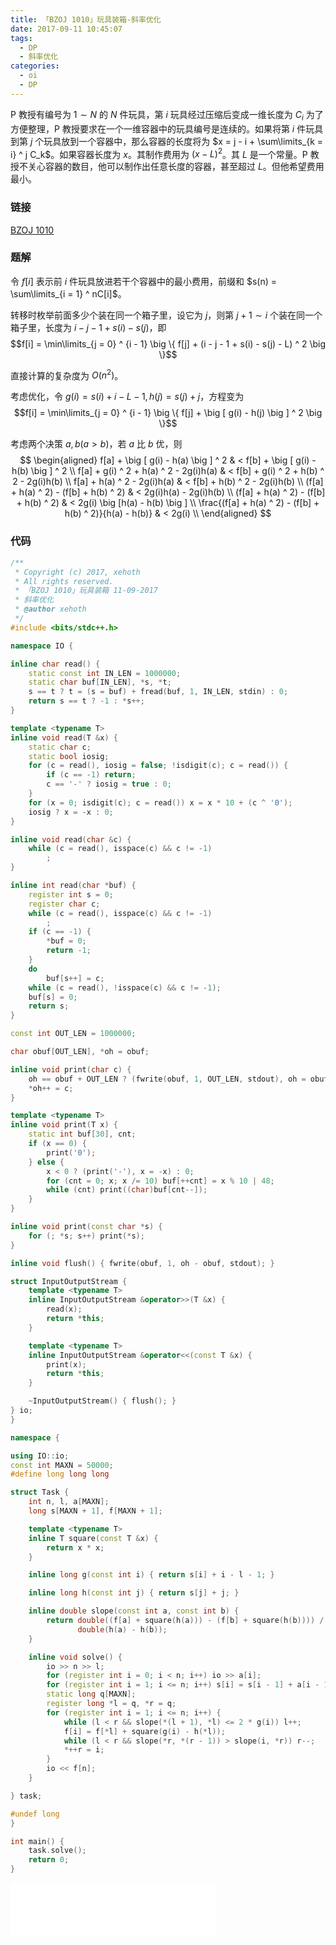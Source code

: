 ```yaml
---
title: 「BZOJ 1010」玩具装箱-斜率优化
date: 2017-09-11 10:45:07
tags:
  - DP
  - 斜率优化
categories:
  - oi
  - DP
---
```

P 教授有编号为 $1 \sim N$ 的 $N$ 件玩具，第 $i$ 玩具经过压缩后变成一维长度为 $C_i$ 为了方便整理，P 教授要求在一个一维容器中的玩具编号是连续的。如果将第 $i$ 件玩具到第 $j$ 个玩具放到一个容器中，那么容器的长度将为 $x = j - i + \sum\limits_{k = i} ^ j C_k$。如果容器长度为 $x$。其制作费用为 $(x - L) ^ 2$。其 $L$ 是一个常量。P 教授不关心容器的数目，他可以制作出任意长度的容器，甚至超过 $L$。但他希望费用最小。

<!-- more -->

### 链接
[BZOJ 1010](http://www.lydsy.com/JudgeOnline/problem.php?id=1010)

### 题解
令 $f[i]$ 表示前 $i$ 件玩具放进若干个容器中的最小费用，前缀和 $s(n) = \sum\limits_{i = 1} ^ nC[i]$。

转移时枚举前面多少个装在同一个箱子里，设它为 $j$，则第 $j + 1 \sim i$ 个装在同一个箱子里，长度为 $i - j - 1 + s(i) - s(j)$，即
$$f[i] = \min\limits_{j = 0} ^ {i - 1} \big \{ f[j] + (i - j - 1 + s(i) - s(j) - L) ^ 2 \big \}$$

直接计算的复杂度为 $O(n ^ 2)$。

考虑优化，令 $g(i) = s(i) + i - L - 1, h(j) = s(j) + j$，方程变为
$$f[i] = \min\limits_{j = 0} ^ {i - 1} \big \{ f[j] + \big [ g(i) - h(j) \big ] ^ 2 \big \}$$

考虑两个决策 $a, b(a > b)$，若 $a$ 比 $b$ 优，则
$$
\begin{aligned}
f[a] + \big [ g(i) - h(a) \big ] ^ 2 & < f[b] + \big [ g(i) - h(b) \big ] ^ 2 \\
f[a] + g(i) ^ 2 + h(a) ^ 2 - 2g(i)h(a) & < f[b] + g(i) ^ 2 + h(b) ^ 2 - 2g(i)h(b) \\
f[a] + h(a) ^ 2 - 2g(i)h(a) & < f[b] + h(b) ^ 2 - 2g(i)h(b) \\
(f[a] + h(a) ^ 2)  - (f[b] + h(b) ^ 2) & < 2g(i)h(a) - 2g(i)h(b) \\
(f[a] + h(a) ^ 2)  - (f[b] + h(b) ^ 2) & < 2g(i) \big [h(a) - h(b) \big ] \\
\frac{(f[a] + h(a) ^ 2)  - (f[b] + h(b) ^ 2)}{h(a) - h(b)} & < 2g(i) \\
\end{aligned}
$$

### 代码
``` cpp
/**
 * Copyright (c) 2017, xehoth
 * All rights reserved.
 * 「BZOJ 1010」玩具装箱 11-09-2017
 * 斜率优化
 * @author xehoth
 */
#include <bits/stdc++.h>

namespace IO {

inline char read() {
    static const int IN_LEN = 1000000;
    static char buf[IN_LEN], *s, *t;
    s == t ? t = (s = buf) + fread(buf, 1, IN_LEN, stdin) : 0;
    return s == t ? -1 : *s++;
}

template <typename T>
inline void read(T &x) {
    static char c;
    static bool iosig;
    for (c = read(), iosig = false; !isdigit(c); c = read()) {
        if (c == -1) return;
        c == '-' ? iosig = true : 0;
    }
    for (x = 0; isdigit(c); c = read()) x = x * 10 + (c ^ '0');
    iosig ? x = -x : 0;
}

inline void read(char &c) {
    while (c = read(), isspace(c) && c != -1)
        ;
}

inline int read(char *buf) {
    register int s = 0;
    register char c;
    while (c = read(), isspace(c) && c != -1)
        ;
    if (c == -1) {
        *buf = 0;
        return -1;
    }
    do
        buf[s++] = c;
    while (c = read(), !isspace(c) && c != -1);
    buf[s] = 0;
    return s;
}

const int OUT_LEN = 1000000;

char obuf[OUT_LEN], *oh = obuf;

inline void print(char c) {
    oh == obuf + OUT_LEN ? (fwrite(obuf, 1, OUT_LEN, stdout), oh = obuf) : 0;
    *oh++ = c;
}

template <typename T>
inline void print(T x) {
    static int buf[30], cnt;
    if (x == 0) {
        print('0');
    } else {
        x < 0 ? (print('-'), x = -x) : 0;
        for (cnt = 0; x; x /= 10) buf[++cnt] = x % 10 | 48;
        while (cnt) print((char)buf[cnt--]);
    }
}

inline void print(const char *s) {
    for (; *s; s++) print(*s);
}

inline void flush() { fwrite(obuf, 1, oh - obuf, stdout); }

struct InputOutputStream {
    template <typename T>
    inline InputOutputStream &operator>>(T &x) {
        read(x);
        return *this;
    }

    template <typename T>
    inline InputOutputStream &operator<<(const T &x) {
        print(x);
        return *this;
    }

    ~InputOutputStream() { flush(); }
} io;
}

namespace {

using IO::io;
const int MAXN = 50000;
#define long long long

struct Task {
    int n, l, a[MAXN];
    long s[MAXN + 1], f[MAXN + 1];

    template <typename T>
    inline T square(const T &x) {
        return x * x;
    }

    inline long g(const int i) { return s[i] + i - l - 1; }

    inline long h(const int j) { return s[j] + j; }

    inline double slope(const int a, const int b) {
        return double((f[a] + square(h(a))) - (f[b] + square(h(b)))) /
               double(h(a) - h(b));
    }

    inline void solve() {
        io >> n >> l;
        for (register int i = 0; i < n; i++) io >> a[i];
        for (register int i = 1; i <= n; i++) s[i] = s[i - 1] + a[i - 1];
        static long q[MAXN];
        register long *l = q, *r = q;
        for (register int i = 1; i <= n; i++) {
            while (l < r && slope(*(l + 1), *l) <= 2 * g(i)) l++;
            f[i] = f[*l] + square(g(i) - h(*l));
            while (l < r && slope(*r, *(r - 1)) > slope(i, *r)) r--;
            *++r = i;
        }
        io << f[n];
    }

} task;

#undef long
}

int main() {
    task.solve();
    return 0;
}
```

<iframe frameborder="no" border="0" marginwidth="0" marginheight="0" width=330 height=86 src="//music.163.com/outchain/player?type=2&id=22645087&auto=1&height=66"></iframe>